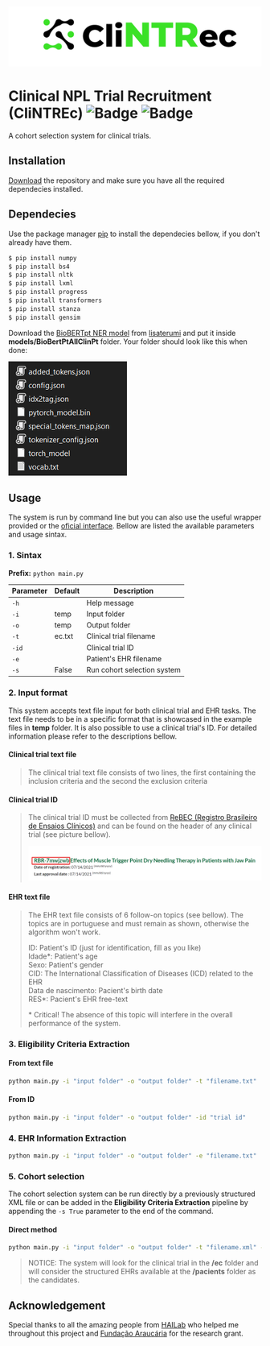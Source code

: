 ![picture alt](images/logo.png)

# Clinical NPL Trial Recruitment (CliNTREc) ![Badge](	https://img.shields.io/github/license/paivagio/CliNTREc) ![Badge](https://img.shields.io/badge/status-work%20in%20progress-orange)

A cohort selection system for clinical trials.

## Installation

[Download](https://github.com/paivagio/CliNTREc/archive/refs/heads/main.zip) the repository and make sure you have all the required dependecies installed.

## Dependecies 

Use the package manager [pip](https://pip.pypa.io/en/stable/) to install the dependecies bellow, if you don't already have them.

```bash
$ pip install numpy
$ pip install bs4
$ pip install nltk
$ pip install lxml
$ pip install progress
$ pip install transformers
$ pip install stanza
$ pip install gensim
```

Download the [BioBERTpt NER model](https://github.com/HAILab-PUCPR/BioBERTpt/tree/master/model) from [lisaterumi](https://github.com/lisaterumi) and put it inside **models/BioBertPtAllClinPt** folder. Your folder should look like this when done:

![picture alt](images/bert_folder.png)

## Usage

The system is run by command line but you can also use the useful wrapper provided or the [oficial interface](https://github.com/paivagio/CliNTREc-Interface). Bellow are listed the available parameters and usage sintax.

### 1. Sintax

**Prefix:** `python main.py`

| Parameter | Default | Description  |
|----------|---------|--------------|
| `-h`     |     | Help message |
| `-i`     | temp    | Input folder |
| `-o`     | temp  | Output folder |
| `-t`     | ec.txt  | Clinical trial filename |
| `-id`    |   | Clinical trial ID |
| `-e`     |   | Patient's EHR filename |
| `-s`     | False  | Run cohort selection system |

### 2. Input format

This system accepts text file input for both clinical trial and EHR tasks. The text file needs to be in a specific format that is showcased in the example files in **temp** folder. It is also possible to use a clinical trial's ID. For detailed information please refer to the descriptions bellow. 

#### Clinical trial text file
> The clinical trial text file consists of two lines, the first containing the inclusion criteria and the second the exclusion criteria

#### Clinical trial ID
> The clinical trial ID must be collected from [ReBEC (Registro Brasileiro de Ensaios Clínicos)](https://ensaiosclinicos.gov.br/) and can be found on the header of any clinical trial (see picture bellow).
>
> ![picture alt](images/trial_id.png)


#### EHR text file
> The EHR text file consists of 6 follow-on topics (see bellow). The topics are in portuguese and must remain as shown, otherwise the algorithm won't work.
>
> ID: Patient's ID (just for identification, fill as you like)\
> Idade\*: Patient's age\
> Sexo: Patient's gender\
> CID: The International Classification of Diseases (ICD) related to the EHR\
> Data de nascimento: Pacient's birth date\
> RES\*: Pacient's EHR free-text
>
> \* Critical! The absence of this topic will interfere in the overall performance of the system.

### 3. Eligibility Criteria Extraction

#### From text file

```bash
python main.py -i "input folder" -o "output folder" -t "filename.txt"
```

#### From ID

```bash
python main.py -i "input folder" -o "output folder" -id "trial id"
```

### 4. EHR Information Extraction

```bash
python main.py -i "input folder" -o "output folder" -e "filename.txt"
```

### 5. Cohort selection
The cohort selection system can be run directly by a previously structured XML file or can be added in the **Eligibility Criteria Extraction** pipeline by appending the `-s True` parameter to the end of the command.

#### Direct method
```bash
python main.py -i "input folder" -o "output folder" -t "filename.xml" -s True
```

> NOTICE: The system will look for the clinical trial in the **/ec** folder and will consider the structured EHRs available at the **/pacients** folder as the candidates.

## Acknowledgement
Special thanks to all the amazing people from [HAILab](https://github.com/HAILab-PUCPR) who helped me throughout this project and [Fundação Araucária](http://www.fappr.pr.gov.br/) for the research grant.

